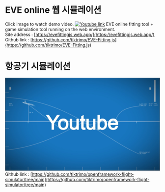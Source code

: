 # EVE online 웹 시뮬레이션 
Click image to watch demo video.
[![Youtube link](https://github.com/tiktrimo/EVE-Fitting.js/blob/master/DOCS/Header.png?raw=true)](https://www.youtube.com/watch?v=nb4bgZtrxM4)
EVE online fitting tool + game simulation tool running on the web environment. <br>
Site address : [https://evefittingjs.web.app/](https://evefittingjs.web.app/)
Github link : 
[https://github.com/tiktrimo/EVE-Fitting.js](https://github.com/tiktrimo/EVE-Fitting.js)

# 항공기 시뮬레이션
[![Youtube link](https://github.com/tiktrimo/openframework-flight-simulator/blob/main/images/OPFS_thumbnail.jpg?raw=true)](https://youtu.be/OMyQAAAB2Ko)
Github link : 
[https://github.com/tiktrimo/openframework-flight-simulator/tree/main](https://github.com/tiktrimo/openframework-flight-simulator/tree/main)
